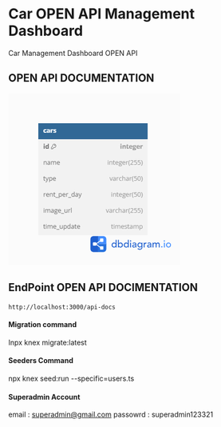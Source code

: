 ﻿# Car OPEN API Management Dashboard

Car Management Dashboard OPEN API

## OPEN API DOCUMENTATION

![](./Erd.png)

## EndPoint OPEN API DOCIMENTATION
    http://localhost:3000/api-docs

#### Migration command
Inpx knex migrate:latest  

#### Seeders Command
npx knex seed:run --specific=users.ts

#### Superadmin Account
email : superadmin@gmail.com
passowrd : superadmin123321

